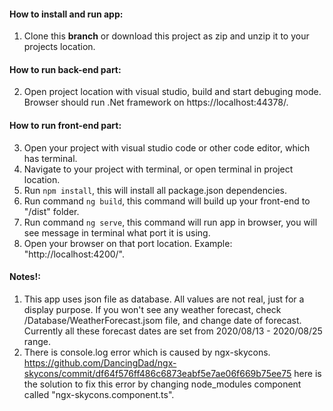 #### How to install and run app:

1. Clone this **branch** or download this project as zip and unzip it to your projects location.

#### How to run back-end part:
2. Open project location with visual studio, build and start debuging mode. Browser should run .Net framework on https://localhost:44378/.

#### How to run front-end part:
3. Open your project with visual studio code or other code editor, which has terminal.
4. Navigate to your project  with terminal, or open terminal in project location.
5. Run `npm install`, this will install all package.json dependencies.
6. Run command `ng build`, this command will build up your front-end to "/dist" folder.
7. Run command `ng serve`, this command will run app in browser, you will see message in terminal what port it is using.
8. Open your browser on that port location. Example: "http://localhost:4200/".

#### Notes!: 
1. This app uses json file as database. All values are not real, just for a display purpose. If you won't see any weather forecast, check /Database/WeatherForecast.jsom file, and change date of forecast. Currently all these forecast dates are set from 2020/08/13 - 2020/08/25 range.
2. There is console.log error which is caused by ngx-skycons. 
https://github.com/DancingDad/ngx-skycons/commit/df64f576ff486c6873eabf5e7ae06f669b75ee75 here is the solution to fix this error by changing node_modules component called "ngx-skycons.component.ts".


